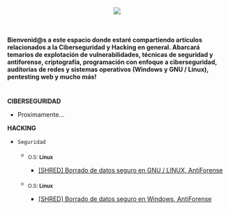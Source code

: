<h1 align="center"><img src="https://user-images.githubusercontent.com/75953873/179371259-cdf3480f-6c6a-48dd-b32f-bf111ce0a664.png"></h1>

</br>

**Bienvenid@s a este espacio donde estaré compartiendo artículos relacionados a la Ciberseguridad y Hacking en general. Abarcará temarios de explotación de vulnerabilidades, técnicas de seguridad y antiforense, criptografía, programación con enfoque a ciberseguridad, auditorías de redes y sistemas operativos (Windows y GNU / Linux), pentesting web y mucho más!**

<h1 align="center"></h1>

**CIBERSEGURIDAD**
- Proximamente...


**HACKING**
- `Seguridad`
  - <sub>O.S: **Linux**</sub>
    - <a href="https://github.com/R3LI4NT/articulos/blob/main/Seguridad/shred.md" target="_blank">[SHRED] Borrado de datos seguro en GNU / LINUX, AntiForense</a>
    
  - <sub>O.S: **Linux**</sub>
    - <a href="https://github.com/R3LI4NT/articulos/blob/main/Seguridad/shred.md" target="_blank">[SHRED] Borrado de datos seguro en Windows, AntiForense</a>
